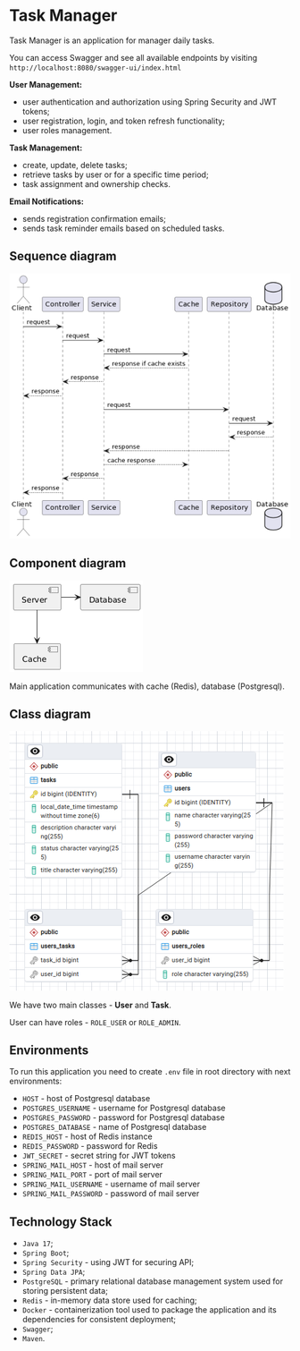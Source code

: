 # Task Manager
Task Manager is an application for manager daily tasks.

You can access Swagger and see all available endpoints by
visiting `http://localhost:8080/swagger-ui/index.html`

**User Management:**
- user authentication and authorization using Spring Security and JWT tokens;
- user registration, login, and token refresh functionality;
- user roles management.

**Task Management:**
- create, update, delete tasks;
- retrieve tasks by user or for a specific time period;
- task assignment and ownership checks.

**Email Notifications:**
- sends registration confirmation emails;
- sends task reminder emails based on scheduled tasks.


## Sequence diagram
![Sequence diagram](doc/sequence-diagram.png)

## Component diagram
![Component diagram](doc/component-diagram.png)

Main application communicates with cache (Redis), database (Postgresql).

## Class diagram

![Class diagram](doc/class-diagram.png)

We have two main classes - **User** and **Task**.

User can have roles - `ROLE_USER` or `ROLE_ADMIN`.
## Environments
To run this application you need to create `.env` file in root directory with
next environments:

- `HOST` - host of Postgresql database
- `POSTGRES_USERNAME` - username for Postgresql database
- `POSTGRES_PASSWORD` - password for Postgresql database
- `POSTGRES_DATABASE` - name of Postgresql database
- `REDIS_HOST` - host of Redis instance
- `REDIS_PASSWORD` - password for Redis
- `JWT_SECRET` - secret string for JWT tokens
- `SPRING_MAIL_HOST` - host of mail server
- `SPRING_MAIL_PORT` - port of mail server
- `SPRING_MAIL_USERNAME` - username of mail server
- `SPRING_MAIL_PASSWORD` - password of mail server

## Technology Stack
- `Java 17`;
- `Spring Boot`;
- `Spring Security` - using JWT for securing API;
- `Spring Data JPA`;
- `PostgreSQL` - primary relational database management system used for storing persistent data;
- `Redis` - in-memory data store used for caching;
- `Docker` - containerization tool used to package the application and its dependencies for consistent deployment;
- `Swagger`;
- `Maven`.
